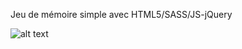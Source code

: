 Jeu de mémoire simple avec HTML5/SASS/JS-jQuery 

![alt text](https://user-images.githubusercontent.com/26654868/75165114-2df8b500-5722-11ea-9c1a-1ea90aea7ad1.png)
